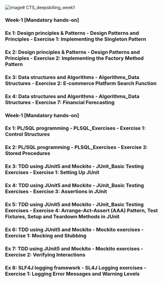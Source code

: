 ![image](https://github.com/user-attachments/assets/3bda3ef2-7c83-49ff-8fbe-fafc6f376e8b)﻿# CTS_deepskilling_week1
### Week-1 [Mandatory hands-on]
### Ex 1:	Design principles & Patterns	-	Design Patterns and Principles - Exercise 1: Implementing the Singleton Pattern
### Ex 2:	Design principles & Patterns	-	Design Patterns and Principles - Exercise 2: Implementing the Factory Method Pattern
### Ex 3:	Data structures and Algorithms	-	Algorithms_Data Structures - Exercise 2: E-commerce Platform Search Function
### Ex 4:	Data structures and Algorithms	-	Algorithms_Data Structures -	Exercise 7: Financial Forecasting

### Week-1 [Mandatory hands-on]
### Ex 1: PL/SQL programming - PLSQL_Exercises	- Exercise 1: Control Structures
### Ex 2: PL/SQL programming - PLSQL_Exercises	- Exercise 3: Stored Procedures
### Ex 3:	TDD using JUnit5 and Mockito - JUnit_Basic Testing Exercises - Exercise 1: Setting Up JUnit
### Ex 4:	TDD using JUnit5 and Mockito	- JUnit_Basic Testing Exercises - Exercise 3: Assertions in JUnit
### Ex 5:	TDD using JUnit5 and Mockito	- JUnit_Basic Testing Exercises - Exercise 4: Arrange-Act-Assert (AAA) Pattern, Test Fixtures, Setup and Teardown Methods in JUnit
### Ex 6:	TDD using JUnit5 and Mockito - Mockito exercises - Exercise 1: Mocking and Stubbing
### Ex 7:	TDD using JUnit5 and Mockito - Mockito exercises - Exercise 2: Verifying Interactions
### Ex 8:	SLF4J logging framework	- SL4J Logging exercises - Exercise 1: Logging Error Messages and Warning Levels

